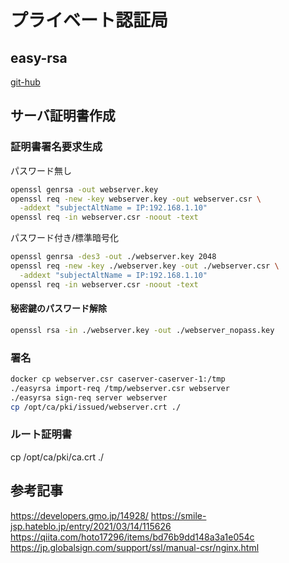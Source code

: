 # プライベート認証局

## easy-rsa

[git-hub](https://github.com/OpenVPN/easy-rsa)

## サーバ証明書作成

### 証明書署名要求生成

パスワード無し

```bash
openssl genrsa -out webserver.key
openssl req -new -key webserver.key -out webserver.csr \
  -addext "subjectAltName = IP:192.168.1.10"
openssl req -in webserver.csr -noout -text
```

パスワード付き/標準暗号化

```bash
openssl genrsa -des3 -out ./webserver.key 2048
openssl req -new -key ./webserver.key -out ./webserver.csr \
  -addext "subjectAltName = IP:192.168.1.10"
openssl req -in webserver.csr -noout -text
```

#### 秘密鍵のパスワード解除

```bash
openssl rsa -in ./webserver.key -out ./webserver_nopass.key
```

### 署名

```bash
docker cp webserver.csr caserver-caserver-1:/tmp
./easyrsa import-req /tmp/webserver.csr webserver
./easyrsa sign-req server webserver
cp /opt/ca/pki/issued/webserver.crt ./
```

### ルート証明書

cp /opt/ca/pki/ca.crt ./

## 参考記事

<https://developers.gmo.jp/14928/>
<https://smile-jsp.hateblo.jp/entry/2021/03/14/115626>
<https://qiita.com/hoto17296/items/bd76b9dd148a3a1e054c>
<https://jp.globalsign.com/support/ssl/manual-csr/nginx.html>
